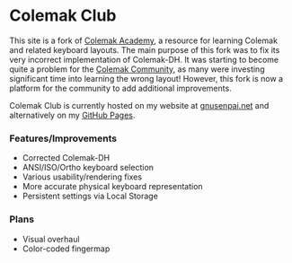 # Colemak Club
This site is a fork of [Colemak Academy](https://colemak.academy/), a resource for learning Colemak and related keyboard layouts. The main purpose of this fork was to fix its very incorrect implementation of Colemak-DH.
It was starting to become quite a problem for the [Colemak Community](https://discordapp.com/invite/3UkgpGC), as many were investing significant time into learning the wrong layout!
However, this fork is now a platform for the community to add additional improvements.

Colemak Club is currently hosted on my website at [gnusenpai.net](https://gnusenpai.net/colemakclub/) and alternatively on my [GitHub Pages](https://gnusenpai.github.io/colemakclub/).

### Features/Improvements
* Corrected Colemak-DH
* ANSI/ISO/Ortho keyboard selection
* Various usability/rendering fixes
* More accurate physical keyboard representation
* Persistent settings via Local Storage

### Plans
* Visual overhaul
* Color-coded fingermap
